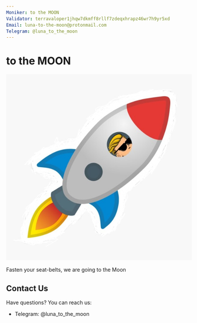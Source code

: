 ```yaml
---
Moniker: to the MOON
Validator: terravaloper1jhqw7dkmff8rllf7zdeqxhrapz46wr7h9yr5xd
Email: luna-to-the-moon@protonmail.com
Telegram: @luna_to_the_moon
---
```


# to the MOON
![to the MOON](rocket.jpg)

Fasten your seat-belts, we are going to the Moon

## Contact Us

Have questions? You can reach us:

- Telegram: @luna_to_the_moon
